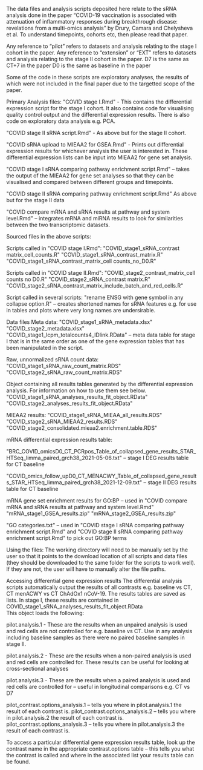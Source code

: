 The data files and analysis scripts deposited here relate to the sRNA analysis done in the paper “COVID-19 vaccination is associated with attenuation of inflammatory responses during breakthrough disease: revelations from a multi-omics analysis” by Drury, Camara and Chelysheva et al. To understand timepoints, cohorts etc, then please read that paper. 

Any reference to “pilot” refers to datasets and analysis relating to the stage I cohort in the paper.  Any reference to “extension” or “EXT” refers to datasets and analysis relating to the stage II cohort in the paper. 
D7 is the same as CT+7 in the paper
D0 is the same as baseline in the paper

Some of the code in these scripts are exploratory analyses, the results of which were not included in the final paper due to the targetted scope of the paper.


Primary Analysis files:
"COVID stage I.Rmd" - This contains the differential expression script for the stage I cohort. It also contains code for visualising quality control output and the differential expression results. There is also code on exploratory data analysis e.g. PCA. 

"COVID stage II sRNA script.Rmd" - As above but for the stage II cohort. 

"COVID sRNA upload to MIEAA2 for GSEA.Rmd" - Prints out differential expression results for whichever analysis the user is interested in. These differential expression lists can be input into MIEAA2 for gene set analysis. 

"COVID stage I sRNA comparing pathway enrichment script.Rmd" – takes the output of the MIEAA2 for gene set analyses so that they can be visualised and compared between different groups and timepoints.

"COVID stage II sRNA comparing pathway enrichment script.Rmd" As above but for the stage II data

"COVID compare mRNA and sRNA results at pathway and system level.Rmd" – integrates mRNA and miRNA results to look for similarities between the two transcriptomic datasets. 

Sourced files in the above scripts:

Scripts called in "COVID stage I.Rmd":
"COVID_stage1_sRNA_contrast matrix_cell_counts.R"
"COVID_stage1_sRNA_contrast_matrix.R"
"COVID_stage1_sRNA_contrast_matrix_cell counts_no_D0.R"

Scripts called in "COVID stage II.Rmd":
"COVID_stage2_contrast_matrix_cell counts no D0.R"
"COVID_stage2_sRNA_contrast matrix.R"
"COVID_stage2_sRNA_contrast_matrix_include_batch_and_red_cells.R"

Script called in several scripts:
"rename ENSG with gene symbol in any collapse option.R" – creates shortened names for sRNA features e.g. for use in tables and plots where very long names are undersirable. 

Data files
Meta data:
"COVID_stage1_sRNA_metadata.xlsx"
"COVID_stage2_metadata.xlsx"
"COVID_stage1_lcpm_totalcounts4_IDlink.RData" – meta data table for stage I that is in the same order as one of the gene expression tables that has been manipulated in the script. 

Raw, unnormalized sRNA count data:
"COVID_stage1_sRNA_raw_count_matrix.RDS" 
"COVID_stage2_sRNA_raw_count_matrix.RDS"

Object containing all results tables generated by the differential expression analysis. For information on how to use them see below. 
"COVID_stage1_sRNA_analyses_results_fit_object.RData"
"COVID_stage2_analyses_results_fit_object.RData"

 MIEAA2 results:
"COVID_stage1_sRNA_MIEAA_all_results.RDS"
"COVID_stage2_sRNA_MIEAA2_results.RDS"
"COVID_stage2_consolidated.mieaa2.enrichment.table.RDS"

mRNA differential expression results table:

"BRC_COVID_omicsD0_CT_PCRpos_Table_of_collapsed_gene_results_STAR_HTSeq_limma_paired_grch38_2021-05-06.txt" – stage I DEG results table for CT baseline

"COVID_omics_follow_upD0_CT_MENACWY_Table_of_collapsed_gene_results_STAR_HTSeq_limma_paired_grch38_2021-12-09.txt" – stage II DEG results table for CT baseline


mRNA gene set enrichment results for GO:BP – used in "COVID compare mRNA and sRNA results at pathway and system level.Rmd"
"mRNA_stage1_GSEA_results.zip"
"mRNA_stage2_GSEA_results.zip"

"GO categories.txt" – used in "COVID stage I sRNA comparing pathway enrichment script.Rmd" and "COVID stage II sRNA comparing pathway enrichment script.Rmd" to pick out GO:BP terms

Using the files: 
The working directory will need to be manually set by the user so that it points to the download location of all scripts and data files (they should be downloaded to the same folder for the scripts to work well). If they are not, the user will have to manually alter the file paths.

Accessing differential gene expression results
The differential analysis scripts automatically output the results of all contrasts e.g. baseline vs CT, CT menACWY vs CT ChAdOx1 nCoV-19. The results tables are saved as lists. In stage I, these  results are contained in COVID_stage1_sRNA_analyses_results_fit_object.RData  
This object loads the following:

pilot.analysis.1 - These are the results when an unpaired analysis is used and red cells are not controlled for e.g. baseline vs CT. Use in any analysis including baseline samples as there were no paired baseline samples in stage II. 

pilot.analysis.2 - These are the results when a non-paired analysis is used and red cells are controlled for. These results can be useful for looking at cross-sectional analyses

pilot.analysis.3 - These are the results when a paired analysis is used and red cells are controlled for – useful in longitudinal comparisons e.g. CT vs D7

pilot_contrast.options_analysis.1 – tells you where in pilot.analysis.1 the result of each contrast is. 
pilot_contrast.options_analysis.2 – tells you where in pilot.analysis.2 the result of each contrast is.
pilot_contrast.options_analysis.3 – tells you where in pilot.analysis.3 the result of each contrast is.

To access a particular differential gene expression results table, look up the contrast name in the appropriate contrast.options table – this tells you what the contrast is called and where in the associated list your results table can be found. 




